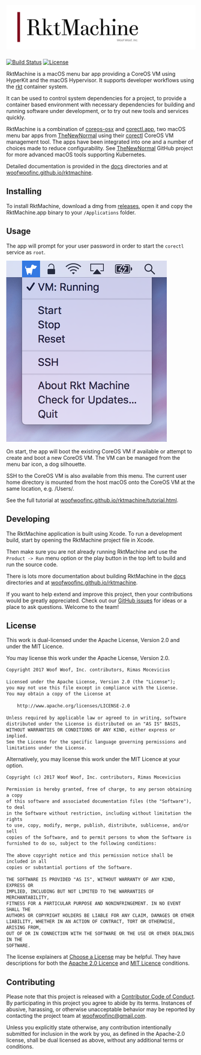 # ![RktMachine](https://raw.githubusercontent.com/woofwoofinc/rktmachine/master/docs/assets/title.png)

[![Build Status](https://travis-ci.org/woofwoofinc/rktmachine.svg?branch=master)](https://travis-ci.org/woofwoofinc/rktmachine)
[![License](https://img.shields.io/badge/license-Apache--2.0%20OR%20MIT-blue.svg)](https://github.com/woofwoofinc/rktmachine#license)

RktMachine is a macOS menu bar app providing a CoreOS VM using HyperKit and the
macOS Hypervisor. It supports developer workflows using the [rkt] container
system.

[rkt]: https://coreos.com/rkt

It can be used to control system dependencies for a project, to provide a
container based environment with necessary dependencies for building and
running software under development, or to try out new tools and services
quickly.

RktMachine is a combination of [coreos-osx] and [corectl.app], two macOS menu
bar apps from [TheNewNormal] using their [corectl] CoreOS VM management tool.
The apps have been integrated into one and a number of choices made to reduce
configurability. See [TheNewNormal] GitHub project for more advanced macOS
tools supporting Kubernetes. 

[TheNewNormal]: https://github.com/TheNewNormal
[coreos-osx]: https://github.com/TheNewNormal/coreos-osx
[corectl.app]: https://github.com/TheNewNormal/corectl.app
[corectl]: https://github.com/TheNewNormal/corectl

Detailed documentation is provided in the [docs] directories and at
[woofwoofinc.github.io/rktmachine].

[docs]: docs
[woofwoofinc.github.io/rktmachine]: https://woofwoofinc.github.io/rktmachine


Installing
----------
To install RktMachine, download a dmg from [releases], open it and copy the
RktMachine.app binary to your `/Applications` folder.

[releases]: https://github.com/woofwoofinc/rktmachine/releases


Usage
-----
The app will prompt for your user password in order to start the `corectl`
service as `root`.

![RktMachine Screenshot](docs/assets/screenshot.png "RktMachine Screenshot")

On start, the app will boot the existing CoreOS VM if available or attempt to
create and boot a new CoreOS VM. The VM can be managed from the menu bar icon,
a dog silhouette.

SSH to the CoreOS VM is also available from this menu. The current user home
directory is mounted from the host macOS onto the CoreOS VM at the same
location, e.g. /Users/<name>.

See the full tutorial at [woofwoofinc.github.io/rktmachine/tutorial.html].

[woofwoofinc.github.io/rktmachine/tutorial.html]: https://woofwoofinc.github.io/rktmachine/tutorial.html


Developing
----------
The RktMachine application is built using Xcode. To run a development build,
start by opening the RktMachine project file in Xcode.

Then make sure you are not already running RktMachine and use the
`Product -> Run` menu option or the play button in the top left to build and
run the source code.

There is lots more documentation about building RktMachine in the [docs]
directories and at [woofwoofinc.github.io/rktmachine].

If you want to help extend and improve this project, then your contributions
would be greatly appreciated. Check out our [GitHub issues] for ideas or a
place to ask questions. Welcome to the team!

[GitHub issues]: https://github.com/woofwoofinc/rktmachine/issues


License
-------
This work is dual-licensed under the Apache License, Version 2.0 and under the
MIT Licence.

You may license this work under the Apache License, Version 2.0.

    Copyright 2017 Woof Woof, Inc. contributors, Rimas Mocevicius

    Licensed under the Apache License, Version 2.0 (the "License");
    you may not use this file except in compliance with the License.
    You may obtain a copy of the License at

        http://www.apache.org/licenses/LICENSE-2.0

    Unless required by applicable law or agreed to in writing, software
    distributed under the License is distributed on an "AS IS" BASIS,
    WITHOUT WARRANTIES OR CONDITIONS OF ANY KIND, either express or implied.
    See the License for the specific language governing permissions and
    limitations under the License.

Alternatively, you may license this work under the MIT Licence at your option.

    Copyright (c) 2017 Woof Woof, Inc. contributors, Rimas Mocevicius

    Permission is hereby granted, free of charge, to any person obtaining a copy
    of this software and associated documentation files (the "Software"), to deal
    in the Software without restriction, including without limitation the rights
    to use, copy, modify, merge, publish, distribute, sublicense, and/or sell
    copies of the Software, and to permit persons to whom the Software is
    furnished to do so, subject to the following conditions:

    The above copyright notice and this permission notice shall be included in all
    copies or substantial portions of the Software.

    THE SOFTWARE IS PROVIDED "AS IS", WITHOUT WARRANTY OF ANY KIND, EXPRESS OR
    IMPLIED, INCLUDING BUT NOT LIMITED TO THE WARRANTIES OF MERCHANTABILITY,
    FITNESS FOR A PARTICULAR PURPOSE AND NONINFRINGEMENT. IN NO EVENT SHALL THE
    AUTHORS OR COPYRIGHT HOLDERS BE LIABLE FOR ANY CLAIM, DAMAGES OR OTHER
    LIABILITY, WHETHER IN AN ACTION OF CONTRACT, TORT OR OTHERWISE, ARISING FROM,
    OUT OF OR IN CONNECTION WITH THE SOFTWARE OR THE USE OR OTHER DEALINGS IN THE
    SOFTWARE.

The license explainers at [Choose a License] may be helpful. They have
descriptions for both the [Apache 2.0 Licence] and [MIT Licence] conditions.

[Choose a License]: http://choosealicense.com
[Apache 2.0 Licence]: http://choosealicense.com/licenses/apache-2.0/
[MIT Licence]: http://choosealicense.com/licenses/mit/


Contributing
------------
Please note that this project is released with a [Contributor Code of Conduct].
By participating in this project you agree to abide by its terms. Instances of
abusive, harassing, or otherwise unacceptable behavior may be reported by
contacting the project team at woofwoofinc@gmail.com.

[Contributor Code of Conduct]: docs/conduct.rst

Unless you explicitly state otherwise, any contribution intentionally submitted
for inclusion in the work by you, as defined in the Apache-2.0 license, shall be
dual licensed as above, without any additional terms or conditions.
